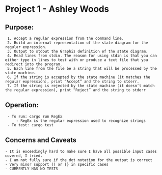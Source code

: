 # Project 1 - Ashley Woods
## Purpose: 
     1. Accept a regular expression from the command line.
     2. Build an internal representation of the state diagram for the regular expression.
     3. Output to stdout the Graphiz definition of the state diagram.
     4. Read lines from stdin. The reason for using stdin is that you can either type in lines to test with or produce a text file that you redirect into the program.
     5. Each line from the file be a string that will be processed by the state machine.
     6. If the string is accepted by the state machine (it matches the regular expression), print “Accept” and the string to stderr.
     7. If the string is rejected by the state machine (it doesn’t match the regular expression), print “Reject” and the string to stderr
 
 ## Operation:
     - To run: cargo run RegEx
         - RegEx is the regular expression used to recognize strings
     - To test: cargo test

## Concerns and Caveats
    - It is exceedingly hard to make sure I have all possible input cases covered, I tried.
    - I am not fully sure if the dot notation for the output is correct
    - Very minor support () or {} in specific cases
    - CURRENTLY HAS NO TESTS